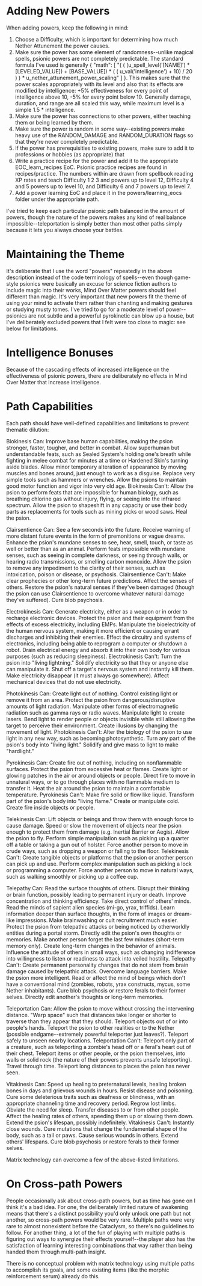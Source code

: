# Adding New Powers

When adding powers, keep the following in mind:

1) Choose a Difficulty, which is important for determining how much Nether Attunement the power causes.
2) Make sure the power has some element of randomness--unlike magical spells, psionic powers are not completely predictable. The standard formula I've used is generally { "math": [ "( ( (u_spell_level('[NAME]') * [LEVELED_VALUE]) + [BASE_VALUE]) * ( ( u_val('intelligence') + 10) / 20 ) ) * u_nether_attunement_power_scaling" ] }. This makes sure that the power scales appropriately with its level and also that its effects are modified by intelligence: +5% effectiveness for every point of intelligence above 10, -5% for every point below 10. Generally damage, duration, and range are all scaled this way, while maximum level is a simple 1.5 * intelligence.
3) Make sure the power has connections to other powers, either teaching them or being learned by them.
4) Make sure the power is random in some way--existing powers make heavy use of the RANDOM_DAMAGE and RANDOM_DURATION flags so that they're never completely predictable. 
5) If the power has prerequisities to existing powers, make sure to add it to professions or hobbies (as appropriate) that 
6) Write a practice recipe for the power and add it to the appropriate EOC_learn_recipes EoC. Psionic practice recipes are found in recipes/practice. The numbers within are drawn from spellbook reading XP rates and teach Difficulty 1 2 3 and powers up to level 12, Difficulty 4 and 5 powers up to level 10, and Difficulty 6 and 7 powers up to level 7.
7) Add a power learning EoC and place it in the powers/learning_eocs folder under the appropriate path. 

I've tried to keep each particular psionic path balanced in the amount of powers, though the nature of the powers makes any kind of real balance impossible--teleportation is simply better than most other paths simply because it lets you always choose your battles. 

# Maintaining the Theme

It's deliberate that I use the word "powers" repeatedly in the above description instead of the code terminology of spells--even though game-style psionics were basically an excuse for science fiction authors to include magic into their works, Mind Over Matter powers should feel different than magic. It's very important that new powers fit the theme of using your mind to activate them rather than chanting and making gestures or studying musty tomes. I've tried to go for a moderate level of power--psionics are not subtle and a powerful pyrokinetic can blow up a house, but I've deliberately excluded powers that I felt were too close to magic: see below for limitations.

# Intelligence Bonuses

Because of the cascading effects of increased intelligence on the effectiveness of psionic powers, there are deliberately no effects in Mind Over Matter that increase intelligence. 

# Path Capabilities

Each path should have well-defined capabilities and limitations to prevent thematic dilution:

Biokinesis Can: Improve base human capabilities, making the psion stronger, faster, tougher, and better in combat.  Allow superhuman but understandable feats, such as Sealed System's holding one's breath while fighting in melee combat for minutes at a time or Hardened Skin's turning aside blades. Allow minor temporary alteration of appearance by moving muscles and bones around, just enough to work as a disguise.  Replace very simple tools such as hammers or wrenches.  Allow the psions to maintain good motor function and vigor into very old age. 
Biokinesis Can't: Allow the psion to perform feats that are impossible for human biology, such as breathing chlorine gas without injury, flying, or seeing into the infrared spectrum.  Allow the psion to shapeshift in any capacity or use their body parts as replacements for tools such as mining picks or wood saws.  Heal the psion.

Clairsentience Can:  See a few seconds into the future.  Receive warning of more distant future events in the form of premonitions or vague dreams.  Enhance the psion's mundane senses to see, hear, smell, touch, or taste as well or better than as an animal.  Perform feats impossible with mundane senses, such as seeing in complete darkness, or seeing through walls, or hearing radio transmissions, or smelling carbon monoxide.  Allow the psion to remove any impediment to the clarity of their senses, such as intoxication, poison or disease, or psychosis.
Clairsentience Can't: Make clear prophecies or other long-term future predictions.  Affect the senses of others.  Restore the psion's natural senses if they've been damaged (though the psion can use Clairsentience to overcome whatever natural damage they've suffered).  Cure blob psychosis.

Electrokinesis Can: Generate electricity, either as a weapon or in order to recharge electronic devices.  Protect the psion and their equipment from the effects of excess electricity, including EMPs.  Manipulate the bioelectricity of the human nervous system, making it more efficient or causing errant discharges and inhibiting their enemies.  Effect the circuitry and systems of electronics, including being able to reprogram a computer or shutdown a robot.  Drain electrical energy and absorb it into their own body for various purposes (such as reducing sleepiness).
Electrokinesis Can't: Turn the psion into "living lightning."  Solidify electricity so that they or anyone else can manipulate it.  Shut off a target's nervous system and instantly kill them.  Make electricity disappear (it must always go somewhere).  Affect mechanical devices that do not use electricity. 

Photokinesis Can: Create light out of nothing.  Control existing light or remove it from an area. Protect the psion from dangerous/disruptive amounts of light radiation.  Manipulate other forms of electromagnetic radiation such as gamma rays or radio waves.  Manipulate light to create lasers.  Bend light to render people or objects invisible while still allowing the target to perceive their environment.  Create illusions by changing the movement of light.
Photokinesis Can't: Alter the biology of the psion to use light in any new way, such as becoming photosynthetic.  Turn any part of the psion's body into "living light."  Solidify and give mass to light to make "hardlight."

Pyrokinesis Can: Create fire out of nothing, including on nonflammable surfaces. Protect the psion from excessive heat or flames.  Create light or glowing patches in the air or around objects or people.  Direct fire to move in unnatural ways, or to go through places with no flammable medium to transfer it.  Heat the air around the psion to maintain a comfortable temperature. 
Pyrokinesis Can't: Make fire solid or flow like liquid.  Transform part of the psion's body into "living flame."  Create or manipulate cold.  Create fire inside objects or people. 

Telekinesis Can: Lift objects or beings and throw them with enough force to cause damage.  Speed or slow the movement of objects near the psion enough to protect them from damage (e.g. Inertial Barrier or Aegis).  Allow the psion to fly.  Perform simple manipulation such as picking up a quarter off a table or taking a gun out of holster.  Force another person to move in crude ways, such as dropping a weapon or falling to the floor.
Telekinesis Can't: Create tangible objects or platforms that the psion or another person can pick up and use.  Perform complex manipulation such as picking a lock or programming a computer.  Force another person to move in natural ways, such as walking smoothly or picking up a coffee cup. 

Telepathy Can: Read the surface thoughts of others.  Disrupt their thinking or brain function, possibly leading to permanent injury or death.  Improve concentration and thinking efficiency. Take direct control of others' minds.  Read the minds of sapient alien species (mi-go, yrax, triffids).  Learn information deeper than surface thoughts, in the form of images or dream-like impressions.  Make brainwashing or cult recruitment much easier.  Protect the psion from telepathic attacks or being noticed by otherworldly entities during a portal storm.  Directly edit the psion's own thoughts or memories.  Make another person forget the last few minutes (short-term memory only).  Create long-term changes in the behavior of animals.  Influence the attitude of others in small ways, such as changing indifference into willingness to listen or readiness to attack into veiled hostility. 
Telepathy Can't: Create permanent personality changes that do not stem from brain damage caused by telepathic attack.  Overcome language barriers.  Make the psion more intelligent.  Read or affect the mind of beings which don't have a conventional mind (zombies, robots, yrax constructs, mycus, some Nether inhabitants).  Cure blob psychosis or restore ferals to their former selves.  Directly edit another's thoughts or long-term memories.

Teleportation Can: Allow the psion to move without crossing the intervening distance.  "Warp space" such that distances take longer or shorter to traverse than they appear that they should.  Teleport objects out of or into people's hands.  Teleport the psion to other realities or to the Nether (possible endgame--extremely powerful teleporter just leaves?).  Teleport safely to unseen nearby locations.
Teleportation Can't: Teleport only part of a creature, such as teleporting a zombie's head off or a feral's heart out of their chest.  Teleport items or other people, or the psion themselves, into walls or solid rock (the nature of their powers prevents unsafe teleporting).  Travel through time.  Teleport long distances to places the psion has never seen. 

Vitakinesis Can: Speed up healing to preternatural levels, healing broken bones in days and grievous wounds in hours.  Resist disease and poisoning.  Cure some deleterious traits such as deafness or blindness, with an appropriate channeling time and recovery period.  Regrow lost limbs.  Obviate the need for sleep. Transfer diseases to or from other people.  Affect the healing rates of others, speeding them up or slowing them down.  Extend the psion's lifespan, possibly indefinitely. 
Vitakinesis Can't: Instantly close wounds.  Cure mutations that change the fundamental shape of the body, such as a tail or paws.  Cause serious wounds in others.  Extend others' lifespans.  Cure blob psychosis or restore ferals to their former selves. 

Matrix technology can overcome a few of the above-listed limitations.

# On Cross-path Powers

People occasionally ask about cross-path powers, but as time has gone on I think it's a bad idea. For one, the deliberately limited nature of awakening means that there's a distinct possibility you'd only unlock one path but not another, so cross-path powers would be very rare. Multiple paths were very rare to almost nonexistent before the Cataclysm, so there's no guidelines to follow. For another thing, a lot of the fun of playing with multiple paths is figuring out ways to synergize their effects yourself--the player also has the satisfaction of learning interesting combinations that way rather than being handed them through multi-path insight.

There is no conceptual problem with matrix technology using multiple paths to accomplish its goals, and some existing items (like the morphic reinforcement serum) already do this.